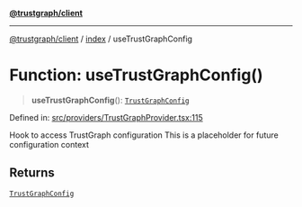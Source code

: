 [**@trustgraph/client**](../../README.md)

***

[@trustgraph/client](../../README.md) / [index](../README.md) / useTrustGraphConfig

# Function: useTrustGraphConfig()

> **useTrustGraphConfig**(): [`TrustGraphConfig`](../interfaces/TrustGraphConfig.md)

Defined in: [src/providers/TrustGraphProvider.tsx:115](https://github.com/trustgraph-ai/trustgraph-ts-client/blob/edcc8c01cf9c2f58c76719d5d2aa7058546360d9/src/providers/TrustGraphProvider.tsx#L115)

Hook to access TrustGraph configuration
This is a placeholder for future configuration context

## Returns

[`TrustGraphConfig`](../interfaces/TrustGraphConfig.md)
